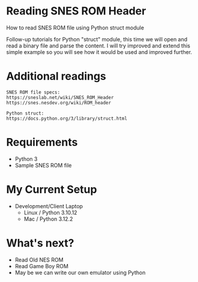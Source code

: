 # Reading SNES ROM Header
How to read SNES ROM file using Python struct module

Follow-up tutorials for Python "struct" module, this time we will open and read a binary file and parse the content.
I will try improved and extend this simple example so you will see how it would be used and improved further.

# Additional readings

    SNES ROM file specs:
    https://sneslab.net/wiki/SNES_ROM_Header
    https://snes.nesdev.org/wiki/ROM_header
    
    Python struct:
    https://docs.python.org/3/library/struct.html


# Requirements

* Python 3
* Sample SNES ROM file

# My Current Setup

 - Development/Client Laptop
	 - Linux / Python 3.10.12
	 - Mac / Python 3.12.2

# What's next?

 - Read Old NES ROM
 - Read Game Boy ROM
 - May be we can write our own emulator using Python
